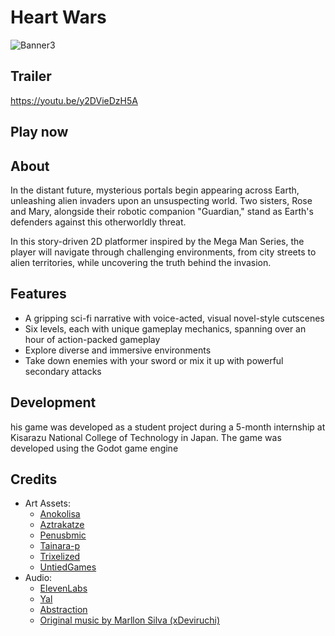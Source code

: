 # Heart Wars
![Banner3](https://github.com/user-attachments/assets/b5fe51cf-41c7-4b0d-b725-45c37c14d561)

## Trailer
https://youtu.be/y2DVieDzH5A

## Play now

## About
In the distant future, mysterious portals begin appearing across Earth, unleashing alien invaders upon an unsuspecting world. Two sisters, Rose and Mary, alongside their robotic companion "Guardian," stand as Earth's defenders against this otherworldly threat.

In this story-driven 2D platformer inspired by the Mega Man Series, the player will navigate through challenging environments, from city streets to alien territories, while uncovering the truth behind the invasion.

## Features
- A gripping sci-fi narrative with voice-acted, visual novel-style cutscenes
- Six levels, each with unique gameplay mechanics, spanning over an hour of action-packed gameplay
- Explore diverse and immersive environments
- Take down enemies with your sword or mix it up with powerful secondary attacks
## Development
his game was developed as a student project during a 5-month internship at Kisarazu National College of Technology in Japan. The game was developed using the Godot game engine

## Credits
- Art Assets:
  - [Anokolisa](https://anokolisa.itch.io/)
  - [Aztrakatze](https://itch.io/profile/aztrakatze)
  - [Penusbmic](https://penusbmic.itch.io/)
  - [Tainara-p](https://tainara-p.itch.io/)
  - [Trixelized](https://trixelized.itch.io/)
  - [UntiedGames](https://untiedgames.itch.io/)
- Audio:
  - [ElevenLabs](elevenlabs.io)
  - [Yal](https://yaru.itch.io/)
  - [Abstraction](https://abstractionmusic.com/)
  - [Original music by Marllon Silva (xDeviruchi)](https://www.youtube.com/xdeviruchi)











